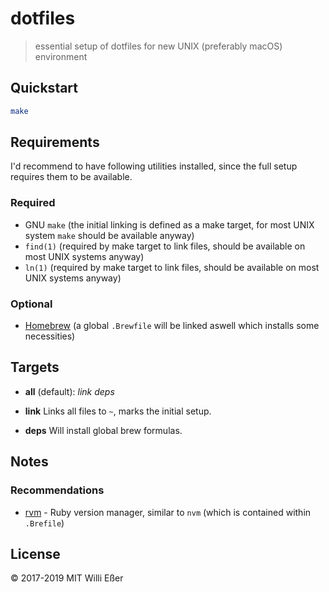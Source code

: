 # dotfiles
> essential setup of dotfiles for new UNIX (preferably macOS) environment

## Quickstart

```sh
make
```

## Requirements

I'd recommend to have following utilities installed, since the full setup
requires them to be available.

### Required
* GNU `make` (the initial linking is defined as a make target, for most UNIX
  system `make` should be available anyway)
* `find(1)` (required by make target to link files, should be available on most UNIX systems anyway)
* `ln(1)` (required by make target to link files, should be available on most UNIX systems anyway)

### Optional
* [Homebrew](https://brew.sh) (a global `.Brewfile` will be linked aswell which
  installs some necessities)

## Targets

* **all** (default): *link* *deps*

* **link**
Links all files to `~`, marks the initial setup.

* **deps** 
Will install global brew formulas.

## Notes

### Recommendations

* [rvm](https://rvm.io) - Ruby version manager, similar to `nvm` (which is contained within `.Brefile`)

## License
© 2017-2019 MIT Willi Eßer
